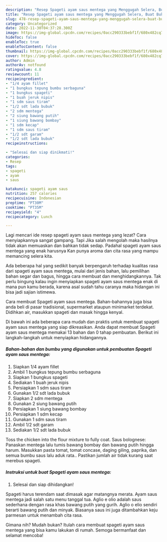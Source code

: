 ```yaml
---
description: "Resep Spageti ayam saus mentega yang Menggugah Selera, Buat Buka Puasa}"
title: "Resep Spageti ayam saus mentega yang Menggugah Selera, Buat Buka Puasa}"
slug: 478-resep-spageti-ayam-saus-mentega-yang-menggugah-selera-buat-buka-puasa
category: Uncategorized
date: 2022-11-30T04:37:28.300Z
image: https://img-global.cpcdn.com/recipes/0acc290333bebf1f/680x482cq70/spageti-ayam-saus-mentega-foto-resep-utama.jpg
hideToc: false
enableToc: true
enableTocContent: false
thumbnail: https://img-global.cpcdn.com/recipes/0acc290333bebf1f/680x482cq70/spageti-ayam-saus-mentega-foto-resep-utama.jpg
cover: https://img-global.cpcdn.com/recipes/0acc290333bebf1f/680x482cq70/spageti-ayam-saus-mentega-foto-resep-utama.jpg
author: Admin
authorAv: notfound
ratingvalue: 4.8
reviewcount: 11
recipeingredient:
- "1/4 ayam fillet"
- "1 bungkus tepung bumbu serbaguna"
- "1 bungkus spageti"
- "1 buah jeruk nipis"
- "1 sdm saus tiram"
- "1/2 sdt lada bubuk"
- "2 sdm mentega"
- "2 siung bawang putih"
- "1 siung bawang bombay"
- "1 sdm kecap"
- "1 sdm saus tiram"
- "1/2 sdt garam"
- "1/2 sdt lada bubuk"
recipeinstructions:

- "Selesai dan siap dinikmati!"
categories:
- Resep
tags:
- spageti
- ayam
- saus

katakunci: spageti ayam saus 
nutrition: 257 calories
recipecuisine: Indonesian
preptime: "PT30M"
cooktime: "PT35M"
recipeyield: "4"
recipecategory: Lunch

---
```



Lagi mencari ide resep spageti ayam saus mentega yang lezat? Cara menyiapkannya sangat gampang. Tapi Jika salah mengolah maka hasilnya tidak akan memuaskan dan bahkan tidak sedap. Padahal spageti ayam saus mentega yang enak harusnya Kan punya aroma dan cita rasa yang mampu memancing selera kita.


Ada beberapa hal yang sedikit banyak berpengaruh terhadap kualitas rasa dari spageti ayam saus mentega, mulai dari jenis bahan, lalu pemilihan bahan segar dan bagus, hingga cara membuat dan menghidangkannya. Tak perlu bingung kalau ingin menyiapkan spageti ayam saus mentega enak di mana pun kamu berada, karena asal sudah tahu caranya maka hidangan ini bisa jadi sajian istimewa.

Cara membuat Spageti ayam saus mentega. Bahan-bahannya juga bisa anda beli di pasar tradisional, supermarket ataupun minimarket terdekat. Didihkan air, masukkan spageti dan masak hingga kenyal.


Di bawah ini ada beberapa cara mudah dan praktis untuk membuat spageti ayam saus mentega yang siap dikreasikan. Anda dapat membuat Spageti ayam saus mentega memakai 13 bahan dan 0 tahap pembuatan. Berikut ini langkah-langkah untuk menyiapkan hidangannya.

<!--inarticleads1-->

##### Bahan-bahan dan bumbu yang digunakan untuk pembuatan Spageti ayam saus mentega:

1. Siapkan 1/4 ayam fillet
1. Ambil 1 bungkus tepung bumbu serbaguna
1. Siapkan 1 bungkus spageti
1. Sediakan 1 buah jeruk nipis
1. Persiapkan 1 sdm saus tiram
1. Gunakan 1/2 sdt lada bubuk
1. Siapkan 2 sdm mentega
1. Gunakan 2 siung bawang putih
1. Persiapkan 1 siung bawang bombay
1. Persiapkan 1 sdm kecap
1. Gunakan 1 sdm saus tiram
1. Ambil 1/2 sdt garam
1. Sediakan 1/2 sdt lada bubuk


Toss the chicken into the flour mixture to fully coat. Saus bolognese: Panaskan mentega lalu tumis bawang bombay dan bawang putih hingga harum. Masukkan pasta tomat, tomat concase, daging giling, paprika, dan semua bumbu saus lalu aduk rata.. Pastikan jumlah air tidak kurang saat merebus spageti. 

<!--inarticleads2-->

##### Instruksi untuk buat Spageti ayam saus mentega:


1. Selesai dan siap dihidangkan!

Spageti harus terendam saat dimasak agar matangnya merata. Ayam saus mentega jadi salah satu menu tanggal tua. Aglio e olio adalah saus sederhana dengan rasa khas bawang putih yang gurih. Aglio o elio sendiri berarti bawang putih dan minyak. Biasanya saus ini juga ditambahkan keju parmesan untuk menambah cita rasa. 

Gimana nih? Mudah bukan? Itulah cara membuat spageti ayam saus mentega yang bisa kamu lakukan di rumah. Semoga bermanfaat dan selamat mencoba!
